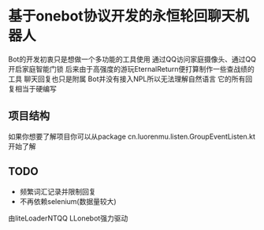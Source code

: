 # 基于onebot协议开发的永恒轮回聊天机器人
Bot的开发初衷只是想做一个多功能的工具使用 通过QQ访问家庭摄像头、通过QQ开启家庭智能门锁
后来由于高强度的游玩EternalReturn便打算制作一些查战绩的工具 聊天回复也只是附属
Bot并没有接入NPL所以无法理解自然语言 它的所有回复相当于硬编写

## 项目结构
如果你想要了解项目你可以从package cn.luorenmu.listen.GroupEventListen.kt开始了解

## TODO
- 频繁词汇记录并限制回复
- 不再依赖selenium(数据量较大)


由liteLoaderNTQQ LLonebot强力驱动
